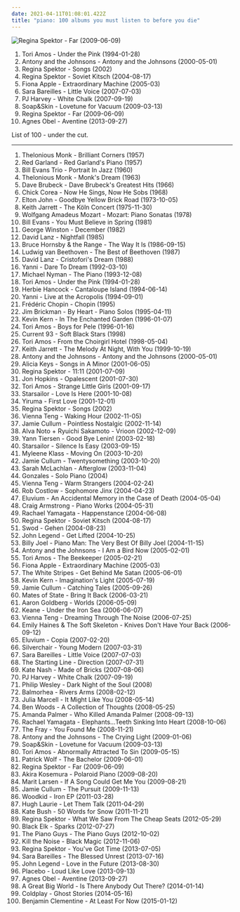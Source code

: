 ```yaml
---
date: 2021-04-11T01:08:01.422Z
title: "piano: 100 albums you must listen to before you die"
---
```

![Regina Spektor - Far (2009-06-09)](http://coverartarchive.org/release/8de3f2da-225f-49de-bb40-7a58e3bb0518/3715735677-500.jpg "Regina Spektor - Far (2009-06-09)")
<ol class="albums">
<li data-cover="http://coverartarchive.org/release/716ab432-03be-3567-9d9f-1cbb4736e0dc/24215052902-500.jpg" data-tags="piano, alternative, 90s" role="button">Tori Amos - Under the Pink (1994-01-28)</li>
<li data-cover="https://img.discogs.com/jfZn4knjvcFv-_U0n649Rn6Xb8k=/fit-in/294x300/filters:strip_icc():format(jpeg):mode_rgb():quality(90)/discogs-images/R-9533581-1482236077-1712.png.jpg" data-tags="chamber pop, piano" role="button">Antony and the Johnsons - Antony and the Johnsons (2000-05-01)</li>
<li data-cover="http://coverartarchive.org/release/fcb8a3df-61cc-450e-9c9a-fbcfddffae84/16146902869-500.jpg" data-tags="piano, female vocalists" role="button">Regina Spektor - Songs (2002)</li>
<li data-cover="http://coverartarchive.org/release/39af013c-fe41-413e-8909-066147967c57/16197647081-500.jpg" data-tags="singer-songwriter, female vocalists, anti-folk" role="button">Regina Spektor - Soviet Kitsch (2004-08-17)</li>
<li data-cover="https://img.discogs.com/gFS5maU7k9Ve_dROF17h9wCtNUg=/fit-in/566x563/filters:strip_icc():format(jpeg):mode_rgb():quality(90)/discogs-images/R-1061572-1189108115.jpeg.jpg" data-tags="female vocalists" role="button">Fiona Apple - Extraordinary Machine (2005-03)</li>
<li data-cover="http://coverartarchive.org/release/bb65a0e6-41c3-42dc-be56-1e2064eb1b2f/13725245197-500.jpg" data-tags="pop" role="button">Sara Bareilles - Little Voice (2007-07-03)</li>
<li data-cover="http://coverartarchive.org/release/68a8b3b5-b256-4917-8ba0-b74e79bedb44/27171303470-500.jpg" data-tags="piano, alternative" role="button">PJ Harvey - White Chalk (2007-09-19)</li>
<li data-cover="https://img.discogs.com/5ULMdii6V1Px_WEq_Gnq-FYTwV4=/fit-in/500x500/filters:strip_icc():format(jpeg):mode_rgb():quality(90)/discogs-images/R-1690134-1266618713.jpeg.jpg" data-tags="piano" role="button">Soap&Skin - Lovetune for Vacuum (2009-03-13)</li>
<li data-cover="http://coverartarchive.org/release/8de3f2da-225f-49de-bb40-7a58e3bb0518/3715735677-500.jpg" data-tags="pop, piano, anti-folk, indie, alternative, indie pop, indie rock, 00s" role="button">Regina Spektor - Far (2009-06-09)</li>
<li data-cover="http://coverartarchive.org/release/2d012e66-6759-485b-beb5-00532c46a386/8544215048-500.jpg" data-tags="folk, singer-songwriter, piano" role="button">Agnes Obel - Aventine (2013-09-27)</li>
</ol>
List of 100 - under the cut.
<!-- more -->

_________________

<ol class="albums">
<li data-cover="http://coverartarchive.org/release/e4b6bef8-ce3b-4d62-99f6-e583c4a25eef/11743292141-500.jpg" data-tags="jazz" role="button">
Thelonious Monk - Brilliant Corners (1957)
</li>
<li data-cover="https://img.discogs.com/G-I_pYEKHwx_D_xj6UbJR5VLj-M=/fit-in/600x600/filters:strip_icc():format(jpeg):mode_rgb():quality(90)/discogs-images/R-885829-1169223198.jpeg.jpg" data-tags="jazz, jazz piano, piano, cool jazz, red garland" role="button">
Red Garland - Red Garland's Piano (1957)
</li>
<li data-cover="https://img.discogs.com/zs2PtfgTZ_VfHJJrb2712mfsSKw=/fit-in/600x611/filters:strip_icc():format(jpeg):mode_rgb():quality(90)/discogs-images/R-1324254-1471474766-3493.jpeg.jpg" data-tags="jazz, jazz piano" role="button">
Bill Evans Trio - Portrait In Jazz (1960)
</li>
<li data-cover="https://via.placeholder.com/450" data-tags="jazz" role="button">
Thelonious Monk - Monk's Dream (1963)
</li>
<li data-cover="http://coverartarchive.org/release/2153978a-9ca7-3d4f-901c-5a9221d833a9/27456676174-500.jpg" data-tags="jazz" role="button">
Dave Brubeck - Dave Brubeck's Greatest Hits (1966)
</li>
<li data-cover="https://via.placeholder.com/450" data-tags="jazz" role="button">
Chick Corea - Now He Sings, Now He Sobs (1968)
</li>
<li data-cover="http://coverartarchive.org/release/8fd04967-5165-4b76-943d-4f03e53eae4b/2971807601-500.jpg" data-tags="70s, classic rock" role="button">
Elton John - Goodbye Yellow Brick Road (1973-10-05)
</li>
<li data-cover="http://coverartarchive.org/release/a48849e9-daed-427a-8f13-b05bbab6a0d5/9519768935-500.jpg" data-tags="jazz, piano" role="button">
Keith Jarrett - The Köln Concert (1975-11-30)
</li>
<li data-cover="https://img.discogs.com/hQrEryubvbJQdogI92q3mU7QYrY=/fit-in/600x591/filters:strip_icc():format(jpeg):mode_rgb():quality(90)/discogs-images/R-13961000-1564967452-5475.jpeg.jpg" data-tags="classical, piano" role="button">
Wolfgang Amadeus Mozart - Mozart: Piano Sonatas (1978)
</li>
<li data-cover="http://coverartarchive.org/release/dfc0a733-c158-4eb7-9e4b-2a98492857af/8671054041-500.jpg" data-tags="jazz, piano" role="button">
Bill Evans - You Must Believe in Spring (1981)
</li>
<li data-cover="http://coverartarchive.org/release/817db1fb-c7d4-4e20-9297-ebb49dbe13eb/9553263290-500.jpg" data-tags="solo piano" role="button">
George Winston - December (1982)
</li>
<li data-cover="https://img.discogs.com/zXj9wytP_NfLkgYRJ_2reUnlgGc=/fit-in/300x300/filters:strip_icc():format(jpeg):mode_rgb():quality(90)/discogs-images/R-2288160-1293995724.jpeg.jpg" data-tags="piano" role="button">
David Lanz - Nightfall (1985)
</li>
<li data-cover="https://img.discogs.com/QGDbrdosJ2sOKperV9n9dACBFGo=/fit-in/600x600/filters:strip_icc():format(jpeg):mode_rgb():quality(90)/discogs-images/R-694257-1360594916-8664.jpeg.jpg" data-tags="classic rock, piano" role="button">
Bruce Hornsby & the Range - The Way It Is (1986-09-15)
</li>
<li data-cover="http://coverartarchive.org/release/65b5c48f-89c9-4be9-b7a0-2e18692db80e/19147437194-500.jpg" data-tags="classical, beethoven" role="button">
Ludwig van Beethoven - The Best of Beethoven (1987)
</li>
<li data-cover="https://img.discogs.com/GS663S7sapeLe0VxWsvOmdwK3tg=/fit-in/598x583/filters:strip_icc():format(jpeg):mode_rgb():quality(90)/discogs-images/R-2174292-1356312695-5687.jpeg.jpg" data-tags="piano, new age, instrumental" role="button">
David Lanz - Cristofori's Dream (1988)
</li>
<li data-cover="http://coverartarchive.org/release/cf97f282-5f26-49b1-8afb-8ac8cfc3bf80/27173497819-500.jpg" data-tags="instrumental, yanni, piano" role="button">
Yanni - Dare To Dream (1992-03-10)
</li>
<li data-cover="http://coverartarchive.org/release/4bf88b0f-9999-4a7f-b4be-cd7f9e2a8599/28293994702-500.jpg" data-tags="soundtrack, piano" role="button">
Michael Nyman - The Piano (1993-12-08)
</li>
<li data-cover="http://coverartarchive.org/release/716ab432-03be-3567-9d9f-1cbb4736e0dc/24215052902-500.jpg" data-tags="piano, alternative, 90s" role="button">
Tori Amos - Under the Pink (1994-01-28)
</li>
<li data-cover="http://coverartarchive.org/release/5ec7bbc6-ce49-4ce2-b32b-152f8af58b83/15248876530-500.jpg" data-tags="jazz" role="button">
Herbie Hancock - Cantaloupe Island (1994-06-14)
</li>
<li data-cover="http://coverartarchive.org/release/311dfa35-0d6f-462b-b3b6-7b7f1dc3b4d1/11507971335-500.jpg" data-tags="yanni" role="button">
Yanni - Live at the Acropolis (1994-09-01)
</li>
<li data-cover="http://coverartarchive.org/release/f1a4d60a-8910-421c-b4b2-a2ceee5608ce/14901757804-500.jpg" data-tags="classical" role="button">
Frédéric Chopin - Chopin (1995)
</li>
<li data-cover="http://coverartarchive.org/release/07febcf2-196f-4822-af0f-c18b25644eeb/11671565491-500.jpg" data-tags="piano, new age" role="button">
Jim Brickman - By Heart - Piano Solos (1995-04-11)
</li>
<li data-cover="http://coverartarchive.org/release/4a875d70-e6de-48ee-8d76-ca21cb4a8247/3320825593-500.jpg" data-tags="piano" role="button">
Kevin Kern - In The Enchanted Garden (1996-01-07)
</li>
<li data-cover="http://coverartarchive.org/release/4cd43e6e-df96-3546-8343-870035e5eaf6/21952897279-500.jpg" data-tags="alternative, piano, female vocalists" role="button">
Tori Amos - Boys for Pele (1996-01-16)
</li>
<li data-cover="http://coverartarchive.org/release/ce037097-b68d-4bbb-8d17-476fc82ebde3/3613013207-500.jpg" data-tags="piano, melancholic" role="button">
Current 93 - Soft Black Stars (1998)
</li>
<li data-cover="http://coverartarchive.org/release/2996ae5b-d50c-4278-bf43-9205d1d5f6b0/25001847121-500.jpg" data-tags="alternative, female vocalists, 90s" role="button">
Tori Amos - From the Choirgirl Hotel (1998-05-04)
</li>
<li data-cover="http://coverartarchive.org/release/7d515895-4004-49e6-aa61-8d31ee9e68a2/16371747112-500.jpg" data-tags="jazz, jazz piano" role="button">
Keith Jarrett - The Melody At Night, With You (1999-10-19)
</li>
<li data-cover="https://img.discogs.com/jfZn4knjvcFv-_U0n649Rn6Xb8k=/fit-in/294x300/filters:strip_icc():format(jpeg):mode_rgb():quality(90)/discogs-images/R-9533581-1482236077-1712.png.jpg" data-tags="chamber pop, piano" role="button">
Antony and the Johnsons - Antony and the Johnsons (2000-05-01)
</li>
<li data-cover="http://coverartarchive.org/release/f9e26af6-a546-484f-b409-e71da896fc64/10741523166-500.jpg" data-tags="soul, rnb" role="button">
Alicia Keys - Songs in A Minor (2001-06-05)
</li>
<li data-cover="http://coverartarchive.org/release/df05a613-0cde-4f9c-bf69-59bd3b76be3e/5817135757-500.jpg" data-tags="jazz, piano, anti-folk" role="button">
Regina Spektor - 11:11 (2001-07-09)
</li>
<li data-cover="http://coverartarchive.org/release/52866029-e8eb-4cc1-9393-a1e495274480/2262005119-500.jpg" data-tags="ambient" role="button">
Jon Hopkins - Opalescent (2001-07-30)
</li>
<li data-cover="http://coverartarchive.org/release/a7ccb022-f437-4492-8eee-8f85d85cdb96/2098090328-500.jpg" data-tags="covers, cover" role="button">
Tori Amos - Strange Little Girls (2001-09-17)
</li>
<li data-cover="https://img.discogs.com/E7K2dUvuC731u-MhaenRXESSYbk=/fit-in/600x596/filters:strip_icc():format(jpeg):mode_rgb():quality(90)/discogs-images/R-1320995-1209578279.jpeg.jpg" data-tags="britpop, british" role="button">
Starsailor - Love Is Here (2001-10-08)
</li>
<li data-cover="http://coverartarchive.org/release/4c843654-e93a-4145-b623-14e6df9e294f/13289739357-500.jpg" data-tags="yiruma, piano" role="button">
Yiruma - First Love (2001-12-01)
</li>
<li data-cover="http://coverartarchive.org/release/fcb8a3df-61cc-450e-9c9a-fbcfddffae84/16146902869-500.jpg" data-tags="piano, female vocalists" role="button">
Regina Spektor - Songs (2002)
</li>
<li data-cover="http://coverartarchive.org/release/1d089bd9-3344-4de7-bf3f-678d3cf70a76/9205163692-500.jpg" data-tags="piano" role="button">
Vienna Teng - Waking Hour (2002-11-05)
</li>
<li data-cover="http://coverartarchive.org/release/77d01302-748f-4301-8c36-32a0f5c5ba51/6611958751-500.jpg" data-tags="jazz" role="button">
Jamie Cullum - Pointless Nostalgic (2002-11-14)
</li>
<li data-cover="http://coverartarchive.org/release/d8435025-4b43-4da9-bd8d-ad37748e0acf/13114830432-500.jpg" data-tags="minimal" role="button">
Alva Noto + Ryuichi Sakamoto - Vrioon (2002-12-09)
</li>
<li data-cover="http://coverartarchive.org/release/d9882d0a-35e8-416d-a42e-aa80ddb8baa1/4084831021-500.jpg" data-tags="soundtrack" role="button">
Yann Tiersen - Good Bye Lenin! (2003-02-18)
</li>
<li data-cover="https://img.discogs.com/jrWVzobDRoF5M8iFRO0_ha-z8PQ=/fit-in/600x592/filters:strip_icc():format(jpeg):mode_rgb():quality(90)/discogs-images/R-434193-1482085620-7376.jpeg.jpg" data-tags="britpop, indie rock" role="button">
Starsailor - Silence Is Easy (2003-09-15)
</li>
<li data-cover="http://coverartarchive.org/release/e4190b11-26fe-4a7e-a667-bae88a9634c2/9519022390-500.jpg" data-tags="piano" role="button">
Myleene Klass - Moving On (2003-10-20)
</li>
<li data-cover="https://via.placeholder.com/450" data-tags="jazz" role="button">
Jamie Cullum - Twentysomething (2003-10-20)
</li>
<li data-cover="http://coverartarchive.org/release/94982128-51c8-3a44-b77c-ec78be7d8e5f/20542671034-500.jpg" data-tags="sarah mclachlan" role="button">
Sarah McLachlan - Afterglow (2003-11-04)
</li>
<li data-cover="http://coverartarchive.org/release/cbb6fa2e-393f-39a4-94cc-21caa3baf782/4514952186-500.jpg" data-tags="piano" role="button">
Gonzales - Solo Piano (2004)
</li>
<li data-cover="https://via.placeholder.com/450" data-tags="female vocalists" role="button">
Vienna Teng - Warm Strangers (2004-02-24)
</li>
<li data-cover="http://coverartarchive.org/release/06da523f-5833-4602-a781-1d940240aaec/7286313411-500.jpg" data-tags="piano, creative commons" role="button">
Rob Costlow - Sophomore Jinx (2004-04-23)
</li>
<li data-cover="http://coverartarchive.org/release/c11fe76c-b6de-4452-a253-41ab877e0dcf/3266021120-500.jpg" data-tags="piano, instrumental" role="button">
Eluvium - An Accidental Memory in the Case of Death (2004-05-04)
</li>
<li data-cover="http://coverartarchive.org/release/25033b7a-0456-4b3a-85fb-6de1b84100a4/4544384006-500.jpg" data-tags="piano" role="button">
Craig Armstrong - Piano Works (2004-05-31)
</li>
<li data-cover="http://coverartarchive.org/release/afa6abfc-c25c-46ad-bf82-dfb1e0befc5d/11779004677-500.jpg" data-tags="female vocalists, indie" role="button">
Rachael Yamagata - Happenstance (2004-06-08)
</li>
<li data-cover="http://coverartarchive.org/release/39af013c-fe41-413e-8909-066147967c57/16197647081-500.jpg" data-tags="singer-songwriter, female vocalists, anti-folk" role="button">
Regina Spektor - Soviet Kitsch (2004-08-17)
</li>
<li data-cover="http://coverartarchive.org/release/5e760dec-67cc-40fe-a23c-8e08aa6137d3/19385157963-500.jpg" data-tags="piano, ambient" role="button">
Swod - Gehen (2004-08-23)
</li>
<li data-cover="https://img.discogs.com/6o0kSzwGbQoieBogv-1J7NZu0OU=/fit-in/600x588/filters:strip_icc():format(jpeg):mode_rgb():quality(90)/discogs-images/R-590002-1348400015-6358.jpeg.jpg" data-tags="soul, rnb" role="button">
John Legend - Get Lifted (2004-10-25)
</li>
<li data-cover="http://coverartarchive.org/release/30ec6df1-2b6e-3d93-ab74-aa366b533abf/12999491916-500.jpg" data-tags="billy joel, classic rock, piano" role="button">
Billy Joel - Piano Man: The Very Best Of Billy Joel (2004-11-15)
</li>
<li data-cover="http://coverartarchive.org/release/27877053-2d88-48a1-8f3f-cab6e8c35cbd/8815137840-500.jpg" data-tags="singer-songwriter, 00s" role="button">
Antony and the Johnsons - I Am a Bird Now (2005-02-01)
</li>
<li data-cover="http://coverartarchive.org/release/ad7247da-24c2-4bd3-b17f-31077f50f693/2596514590-500.jpg" data-tags="alternative, female vocalists, singer-songwriter, piano" role="button">
Tori Amos - The Beekeeper (2005-02-21)
</li>
<li data-cover="https://img.discogs.com/gFS5maU7k9Ve_dROF17h9wCtNUg=/fit-in/566x563/filters:strip_icc():format(jpeg):mode_rgb():quality(90)/discogs-images/R-1061572-1189108115.jpeg.jpg" data-tags="female vocalists" role="button">
Fiona Apple - Extraordinary Machine (2005-03)
</li>
<li data-cover="http://coverartarchive.org/release/86c7166f-433c-47f1-a32d-1fa699d54b3f/4817263003-500.jpg" data-tags="rock, alternative rock" role="button">
The White Stripes - Get Behind Me Satan (2005-06-01)
</li>
<li data-cover="http://coverartarchive.org/release/435b1bb9-f18f-463f-9df0-d9e41b1337e6/12035415500-500.jpg" data-tags="piano" role="button">
Kevin Kern - Imagination's Light (2005-07-19)
</li>
<li data-cover="https://via.placeholder.com/450" data-tags="jazz" role="button">
Jamie Cullum - Catching Tales (2005-09-26)
</li>
<li data-cover="http://coverartarchive.org/release/4f549a4c-c26b-47b5-8332-931d09702735/16222047558-500.jpg" data-tags="indie pop" role="button">
Mates of State - Bring It Back (2006-03-21)
</li>
<li data-cover="http://coverartarchive.org/release/c18028a8-178c-4c36-a46c-6483a4acab73/4940125918-500.jpg" data-tags="jazz" role="button">
Aaron Goldberg - Worlds (2006-05-09)
</li>
<li data-cover="http://coverartarchive.org/release/2990c760-3bb2-38c2-bcf5-fc67df98280f/6784302382-500.jpg" data-tags="britpop, indie" role="button">
Keane - Under the Iron Sea (2006-06-07)
</li>
<li data-cover="http://coverartarchive.org/release/cf5da5f5-72fe-4803-8f6b-1f52027fd3cf/27690898148-500.jpg" data-tags="vienna teng, female vocalists, piano" role="button">
Vienna Teng - Dreaming Through The Noise (2006-07-25)
</li>
<li data-cover="https://img.discogs.com/UtBi7t1DXERRrdvkcTSdW3nD98A=/fit-in/600x600/filters:strip_icc():format(jpeg):mode_rgb():quality(90)/discogs-images/R-792756-1325069657.jpeg.jpg" data-tags="indie, female vocalists, piano" role="button">
Emily Haines & The Soft Skeleton - Knives Don't Have Your Back (2006-09-12)
</li>
<li data-cover="http://coverartarchive.org/release/9e0b9b07-1ac0-44d8-96a4-1b22f77b4941/15895781349-500.jpg" data-tags="ambient" role="button">
Eluvium - Copia (2007-02-20)
</li>
<li data-cover="https://img.discogs.com/kcWhkV979DH6Nda6ysKEhM_h_uA=/fit-in/600x554/filters:strip_icc():format(jpeg):mode_rgb():quality(90)/discogs-images/R-1099905-1532793292-3827.jpeg.jpg" data-tags="rock, alternative rock, alternative" role="button">
Silverchair - Young Modern (2007-03-31)
</li>
<li data-cover="http://coverartarchive.org/release/bb65a0e6-41c3-42dc-be56-1e2064eb1b2f/13725245197-500.jpg" data-tags="pop" role="button">
Sara Bareilles - Little Voice (2007-07-03)
</li>
<li data-cover="http://coverartarchive.org/release/ece9c44a-274a-44c1-92f0-2962ed4810a1/9182091321-500.jpg" data-tags="alternative, alternative rock, emo, piano, pop punk, virgin, cds, the starting line, bands with a certain something, dumb feelgood thrash, albums terry own, the starting line - direction, two thousand eleven" role="button">
The Starting Line - Direction (2007-07-31)
</li>
<li data-cover="https://img.discogs.com/G-80IlCFUDTqAssTbS0pDeA3AcI=/fit-in/600x596/filters:strip_icc():format(jpeg):mode_rgb():quality(90)/discogs-images/R-1104100-1465185364-3063.jpeg.jpg" data-tags="indie pop, british" role="button">
Kate Nash - Made of Bricks (2007-08-06)
</li>
<li data-cover="http://coverartarchive.org/release/68a8b3b5-b256-4917-8ba0-b74e79bedb44/27171303470-500.jpg" data-tags="piano, alternative" role="button">
PJ Harvey - White Chalk (2007-09-19)
</li>
<li data-cover="http://coverartarchive.org/release/9d716046-80f2-4bc7-9a74-27838a8e4460/5825272609-500.jpg" data-tags="piano" role="button">
Philip Wesley - Dark Night of the Soul (2008)
</li>
<li data-cover="http://coverartarchive.org/release/7595a6c9-7ae5-4dc3-b9d1-c96f1a928f45/11979030393-500.jpg" data-tags="post-rock, piano, instrumental, ambient" role="button">
Balmorhea - Rivers Arms (2008-02-12)
</li>
<li data-cover="http://coverartarchive.org/release/466e6aaf-b8da-484a-a772-c0702f91ffa1/3366571520-500.jpg" data-tags="polish, piano, alternative" role="button">
Julia Marcell - It Might Like You (2008-05-14)
</li>
<li data-cover="http://coverartarchive.org/release/a743f422-a794-4e46-8f48-959b15ca932a/27885926278-500.jpg" data-tags="piano" role="button">
Ben Woods - A Collection of Thoughts (2008-05-25)
</li>
<li data-cover="http://coverartarchive.org/release/5048b8c6-1214-4836-a48f-c2df38eaf099/7240585489-500.jpg" data-tags="alternative, cabaret" role="button">
Amanda Palmer - Who Killed Amanda Palmer (2008-09-13)
</li>
<li data-cover="https://img.discogs.com/mzztKFzYH1uhoDlcMzS0sVNixBc=/fit-in/600x529/filters:strip_icc():format(jpeg):mode_rgb():quality(90)/discogs-images/R-1545566-1248028809.jpeg.jpg" data-tags="alternative rock, blues rock, female vocalist" role="button">
Rachael Yamagata - Elephants...Teeth Sinking Into Heart (2008-10-06)
</li>
<li data-cover="https://img.discogs.com/nUSACfkXeCvn3FVOnxiQ7l9WtI0=/fit-in/545x542/filters:strip_icc():format(jpeg):mode_rgb():quality(90)/discogs-images/R-1923978-1260962451.jpeg.jpg" data-tags="rock" role="button">
The Fray - You Found Me (2008-11-21)
</li>
<li data-cover="http://coverartarchive.org/release/0c48ecde-bde3-4a26-9d55-edfd21555f62/9823776819-500.jpg" data-tags="alternative, 00s" role="button">
Antony and the Johnsons - The Crying Light (2009-01-06)
</li>
<li data-cover="https://img.discogs.com/5ULMdii6V1Px_WEq_Gnq-FYTwV4=/fit-in/500x500/filters:strip_icc():format(jpeg):mode_rgb():quality(90)/discogs-images/R-1690134-1266618713.jpeg.jpg" data-tags="piano" role="button">
Soap&Skin - Lovetune for Vacuum (2009-03-13)
</li>
<li data-cover="http://coverartarchive.org/release/91e158f9-870a-459a-bbca-1883edeb2a47/24901186248-500.jpg" data-tags="female vocalists" role="button">
Tori Amos - Abnormally Attracted To Sin (2009-05-15)
</li>
<li data-cover="http://coverartarchive.org/release/4f8f41d4-895d-488d-95d0-7daec079bcd1/21698152605-500.jpg" data-tags="indie, alternative, folk, epic, fucking epic" role="button">
Patrick Wolf - The Bachelor (2009-06-01)
</li>
<li data-cover="http://coverartarchive.org/release/8de3f2da-225f-49de-bb40-7a58e3bb0518/3715735677-500.jpg" data-tags="pop, piano, anti-folk, indie, alternative, indie pop, indie rock, 00s" role="button">
Regina Spektor - Far (2009-06-09)
</li>
<li data-cover="http://coverartarchive.org/release/b361668a-2c27-49d1-9d76-d5ad374c789b/6674977315-500.jpg" data-tags="piano" role="button">
Akira Kosemura - Polaroid Piano (2009-08-20)
</li>
<li data-cover="https://img.discogs.com/3Vr534L95-Y9u9gnP-aCv6gUaX4=/fit-in/600x509/filters:strip_icc():format(jpeg):mode_rgb():quality(90)/discogs-images/R-1981264-1256500365.jpeg.jpg" data-tags="pop, marit larsen" role="button">
Marit Larsen - If A Song Could Get Me You (2009-08-21)
</li>
<li data-cover="http://coverartarchive.org/release/d69e9013-4413-4051-92c8-1741b4534259/8127539569-500.jpg" data-tags="jazz" role="button">
Jamie Cullum - The Pursuit (2009-11-13)
</li>
<li data-cover="http://coverartarchive.org/release/33a8f17b-10c0-40f3-8a6c-3711b0bceda0/2926396596-500.jpg" data-tags="indie folk" role="button">
Woodkid - Iron EP (2011-03-28)
</li>
<li data-cover="http://coverartarchive.org/release/419220a5-5c9b-4cfa-94d3-a71e876cf4ba/4049193215-500.jpg" data-tags="blues" role="button">
Hugh Laurie - Let Them Talk (2011-04-29)
</li>
<li data-cover="http://coverartarchive.org/release/4518b2c0-0091-4780-b31e-6dfc7e1d9cd5/21132684376-500.jpg" data-tags="alternative, art pop, winter" role="button">
Kate Bush - 50 Words for Snow (2011-11-21)
</li>
<li data-cover="http://coverartarchive.org/release/5f6b55a2-bb35-424f-8eb9-47307c4b5768/3469428927-500.jpg" data-tags="alternative" role="button">
Regina Spektor - What We Saw From The Cheap Seats (2012-05-29)
</li>
<li data-cover="http://coverartarchive.org/release/09391b51-7c9d-44b2-8e86-03fe36ba71ed/13775637323-500.jpg" data-tags="ambient, piano, atmospheric, melancholic, modern classical, dream music" role="button">
Black Elk - Sparks (2012-07-27)
</li>
<li data-cover="http://coverartarchive.org/release/c3662da7-dd97-481e-bc61-3d046cccc51b/7638922855-500.jpg" data-tags="piano" role="button">
The Piano Guys - The Piano Guys (2012-10-02)
</li>
<li data-cover="http://coverartarchive.org/release/448070f8-bb82-49eb-b132-404d37a8bdf8/5858921353-500.jpg" data-tags="dubstep, electro, piano, house, electro house, brostep, owsla" role="button">
Kill the Noise - Black Magic (2012-11-06)
</li>
<li data-cover="http://coverartarchive.org/release/b157b7a4-32d7-476d-8012-3aaefe1fa6b3/6585909620-500.jpg" data-tags="orange is the new black" role="button">
Regina Spektor - You've Got Time (2013-07-05)
</li>
<li data-cover="http://coverartarchive.org/release/e12e1b16-7ecf-47e7-aa9e-9f4443108162/4644075624-500.jpg" data-tags="pop" role="button">
Sara Bareilles - The Blessed Unrest (2013-07-16)
</li>
<li data-cover="http://coverartarchive.org/release/da998b90-83d6-43ea-9a46-55ce0fba83e4/5554522707-500.jpg" data-tags="soul" role="button">
John Legend - Love in the Future (2013-08-30)
</li>
<li data-cover="http://coverartarchive.org/release/c14be4aa-9f71-4ab1-9a4b-d392f8eacc25/7653339339-500.jpg" data-tags="alternative rock" role="button">
Placebo - Loud Like Love (2013-09-13)
</li>
<li data-cover="http://coverartarchive.org/release/2d012e66-6759-485b-beb5-00532c46a386/8544215048-500.jpg" data-tags="folk, singer-songwriter, piano" role="button">
Agnes Obel - Aventine (2013-09-27)
</li>
<li data-cover="http://coverartarchive.org/release/ac04d3f9-567e-4804-99b5-aaab5d1052d6/7273707025-500.jpg" data-tags="indie, pop" role="button">
A Great Big World - Is There Anybody Out There? (2014-01-14)
</li>
<li data-cover="http://coverartarchive.org/release/49dab146-5393-4686-bb79-efbb1fa43648/22395430275-500.jpg" data-tags="pop, electronic, alternative, alternative rock, coldplay" role="button">
Coldplay - Ghost Stories (2014-05-16)
</li>
<li data-cover="http://coverartarchive.org/release/9d72cb62-da0c-4706-a59f-7209ff571f6b/8989466671-500.jpg" data-tags="jazz, soul, piano" role="button">
Benjamin Clementine - At Least For Now (2015-01-12)
</li>
</ol>